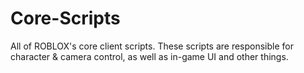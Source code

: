 # Core-Scripts
All of ROBLOX's core client scripts.
These scripts are responsible for character & camera control, as well as in-game UI and other things.
